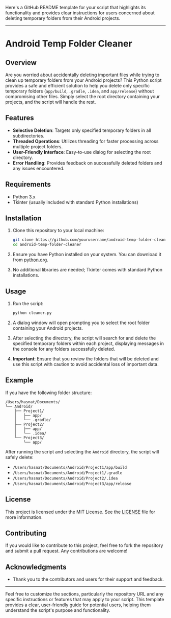 Here's a GitHub README template for your script that highlights its functionality and provides clear instructions for users concerned about deleting temporary folders from their Android projects.

---

# Android Temp Folder Cleaner

## Overview

Are you worried about accidentally deleting important files while trying to clean up temporary folders from your Android projects? This Python script provides a safe and efficient solution to help you delete only specific temporary folders (`app/build`, `.gradle`, `.idea`, and `app/release`) without compromising other files. Simply select the root directory containing your projects, and the script will handle the rest.

## Features

- **Selective Deletion**: Targets only specified temporary folders in all subdirectories.
- **Threaded Operations**: Utilizes threading for faster processing across multiple project folders.
- **User-Friendly Interface**: Easy-to-use dialog for selecting the root directory.
- **Error Handling**: Provides feedback on successfully deleted folders and any issues encountered.

## Requirements

- Python 3.x
- Tkinter (usually included with standard Python installations)

## Installation

1. Clone this repository to your local machine:
   ```bash
   git clone https://github.com/yourusername/android-temp-folder-cleaner.git
   cd android-temp-folder-cleaner
   ```

2. Ensure you have Python installed on your system. You can download it from [python.org](https://www.python.org/downloads/).

3. No additional libraries are needed; Tkinter comes with standard Python installations.

## Usage

1. Run the script:
   ```bash
   python cleaner.py
   ```

2. A dialog window will open prompting you to select the root folder containing your Android projects.

3. After selecting the directory, the script will search for and delete the specified temporary folders within each project, displaying messages in the console for any folders successfully deleted.

4. **Important**: Ensure that you review the folders that will be deleted and use this script with caution to avoid accidental loss of important data.

## Example

If you have the following folder structure:

```
/Users/hasnat/Documents/
└── Android/
    ├── Project1/
    │   ├── app/
    │   └── .gradle/
    ├── Project2/
    │   ├── app/
    │   └── .idea/
    └── Project3/
        └── app/
```

After running the script and selecting the `Android` directory, the script will safely delete:
- `/Users/hasnat/Documents/Android/Project1/app/build`
- `/Users/hasnat/Documents/Android/Project1/.gradle`
- `/Users/hasnat/Documents/Android/Project2/.idea`
- `/Users/hasnat/Documents/Android/Project3/app/release`

## License

This project is licensed under the MIT License. See the [LICENSE](LICENSE) file for more information.

## Contributing

If you would like to contribute to this project, feel free to fork the repository and submit a pull request. Any contributions are welcome!

## Acknowledgments

- Thank you to the contributors and users for their support and feedback.

---

Feel free to customize the sections, particularly the repository URL and any specific instructions or features that may apply to your script. This template provides a clear, user-friendly guide for potential users, helping them understand the script's purpose and functionality.